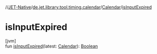 //[JET-Native](../../../index.md)/[de.jet.library.tool.timing.calendar](../index.md)/[Calendar](index.md)/[isInputExpired](is-input-expired.md)

# isInputExpired

[jvm]\
fun [isInputExpired](is-input-expired.md)(latest: [Calendar](index.md)): [Boolean](https://kotlinlang.org/api/latest/jvm/stdlib/kotlin/-boolean/index.html)
